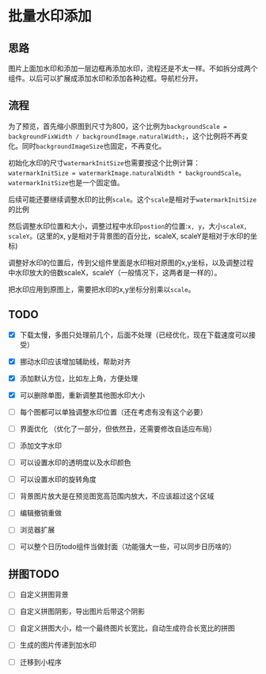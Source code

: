 # 批量水印添加

## 思路
图片上面加水印和添加一层边框再添加水印，流程还是不太一样。不如拆分成两个组件。以后可以扩展成添加水印和添加各种边框。导航栏分开。
## 流程
为了预览，首先缩小原图到尺寸为800，这个比例为`backgroundScale = backgroundFixWidth / backgroundImage.naturalWidth;`，这个比例将不再变化。同时`backgroundImageSize`也固定，不再变化。

初始化水印的尺寸`watermarkInitSize`也需要按这个比例计算：`watermarkInitSize = watermarkImage.naturalWidth * backgroundScale`。`watermarkInitSize`也是一个固定值。

后续可能还要继续调整水印的比例`scale`。这个`scale`是相对于`watermarkInitSize`的比例

然后调整水印位置和大小，调整过程中水印`postion`的位置:`x, y`，大小`scaleX, scaleY`。(这里的x, y是相对于背景图的百分比，scaleX, scaleY是相对于水印的坐标)

调整好水印的位置后，传到父组件里面是水印相对原图的x,y坐标，以及调整过程中水印放大的倍数scaleX，scaleY（一般情况下，这两者是一样的）。

把水印应用到原图上，需要把水印的x,y坐标分别乘以`scale`。

## TODO
- [x] 下载太慢，多图只处理前几个，后面不处理（已经优化，现在下载速度可以接受）
- [x] 挪动水印应该增加辅助线，帮助对齐
- [x] 添加默认方位，比如左上角，方便处理
- [x] 可以删除单图，重新调整其他图水印大小
- [ ] 每个图都可以单独调整水印位置（还在考虑有没有这个必要）
- [ ] 界面优化 （优化了一部分，但依然丑，还需要修改自适应布局）
- [ ] 添加文字水印
- [ ] 可以设置水印的透明度以及水印颜色
- [ ] 可以设置水印的旋转角度
- [ ] 背景图片放大是在预览图宽高范围内放大，不应该超过这个区域
- [ ] 编辑撤销重做
- [ ] 浏览器扩展
- [ ] 可以整个日历todo组件当做封面（功能强大一些，可以同步日历啥的）


## 拼图TODO
- [ ] 自定义拼图背景
- [ ] 自定义拼图阴影，导出图片后带这个阴影
- [ ] 自定义拼图大小，给一个最终图片长宽比，自动生成符合长宽比的拼图
- [ ] 生成的图片传递到加水印
- [ ] 迁移到小程序


